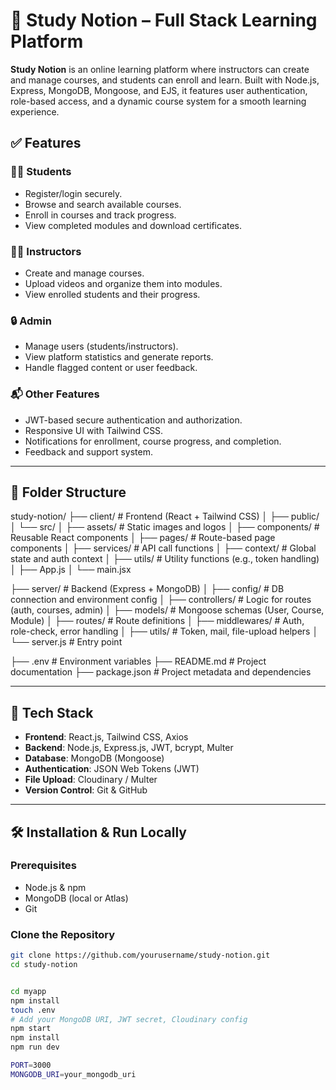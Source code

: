 
# 📘 Study Notion – Full Stack Learning Platform
**Study Notion** is an online learning platform where instructors can create and manage courses, and students can enroll and learn. Built with Node.js, Express, MongoDB, Mongoose, and EJS, it features user authentication, role-based access, and a dynamic course system for a smooth learning experience.

## ✅ Features

### 👨‍🎓 Students
- Register/login securely.
- Browse and search available courses.
- Enroll in courses and track progress.
- View completed modules and download certificates.

### 👩‍🏫 Instructors
- Create and manage courses.
- Upload videos and organize them into modules.
- View enrolled students and their progress.

### 🔒 Admin
- Manage users (students/instructors).
- View platform statistics and generate reports.
- Handle flagged content or user feedback.

### 📬 Other Features
- JWT-based secure authentication and authorization.
- Responsive UI with Tailwind CSS.
- Notifications for enrollment, course progress, and completion.
- Feedback and support system.

---

## 📁 Folder Structure

study-notion/
├── client/ # Frontend (React + Tailwind CSS)
│ ├── public/
│ └── src/
│ ├── assets/ # Static images and logos
│ ├── components/ # Reusable React components
│ ├── pages/ # Route-based page components
│ ├── services/ # API call functions
│ ├── context/ # Global state and auth context
│ ├── utils/ # Utility functions (e.g., token handling)
│ ├── App.js
│ └── main.jsx

├── server/ # Backend (Express + MongoDB)
│ ├── config/ # DB connection and environment config
│ ├── controllers/ # Logic for routes (auth, courses, admin)
│ ├── models/ # Mongoose schemas (User, Course, Module)
│ ├── routes/ # Route definitions
│ ├── middlewares/ # Auth, role-check, error handling
│ ├── utils/ # Token, mail, file-upload helpers
│ └── server.js # Entry point

├── .env # Environment variables
├── README.md # Project documentation
├── package.json # Project metadata and dependencies



---

## 🚀 Tech Stack

- **Frontend**: React.js, Tailwind CSS, Axios
- **Backend**: Node.js, Express.js, JWT, bcrypt, Multer
- **Database**: MongoDB (Mongoose)
- **Authentication**: JSON Web Tokens (JWT)
- **File Upload**: Cloudinary / Multer
- **Version Control**: Git & GitHub

---

## 🛠️ Installation & Run Locally

### Prerequisites
- Node.js & npm
- MongoDB (local or Atlas)
- Git

### Clone the Repository

```bash
git clone https://github.com/yourusername/study-notion.git
cd study-notion


cd myapp
npm install
touch .env
# Add your MongoDB URI, JWT secret, Cloudinary config
npm start
npm install
npm run dev

PORT=3000
MONGODB_URI=your_mongodb_uri
